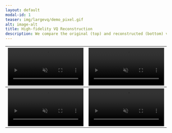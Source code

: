 ```yaml
---
layout: default
modal-id: 1
teaser: img/largevq/demo_pixel.gif
alt: image-alt
title: High-fidelity VQ Reconstruction
description: We compare the original (top) and reconstructed (bottom) videos in YouTube 240p resolution. Our 3D-VQ model quantizes the video by a factor of 4 in time and a factor of 64 in height and width, using a codebook of 1024. This represents a total compression rate of over 600.
---
```


<table class="center">
    <tr>
        <th><video style="width:100%" controls="" loop="" autoplay="" muted="" playsinline="">
            <source src="img/largevq/demo_pixel.mp4" type="video/mp4">
            <img src="img/largevq/demo_pixel.gif" class="img-responsive img-centered" alt="img">
        </video></th>
        <th><video style="width:100%" controls="" loop="" autoplay="" muted="" playsinline="">
            <source src="img/largevq/N7N4EC20-cM.mp4" type="video/mp4">
            Your browser does not support the video tag.
        </video></th>
    </tr>
    <tr>
        <th><video style="width:100%" controls="" loop="" autoplay="" muted="" playsinline="">
            <source src="img/largevq/--OGJdFF_pE.mp4" type="video/mp4">
            Your browser does not support the video tag.
        </video></th>
        <th><video style="width:100%" controls="" loop="" autoplay="" muted="" playsinline="">
            <source src="img/largevq/XW3QKZ0uMds.mp4" type="video/mp4">
            Your browser does not support the video tag.
        </video></th>
    </tr>
